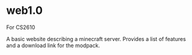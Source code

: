 # web1.0
For CS2610

A basic website describing a minecraft server. Provides a list of features and a download link for the modpack.
